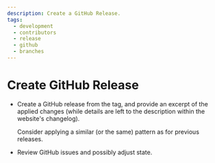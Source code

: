 ```yaml
---
description: Create a GitHub Release.
tags:
  - development
  - contributors
  - release
  - github
  - branches
---
```


# Create GitHub Release

* Create a GitHub release from the tag, and provide an excerpt of the
  applied changes (while details are left to the description within the
  website's changelog).

  Consider applying a similar (or the same) pattern as for previous releases.

* Review GitHub issues and possibly adjust state.
